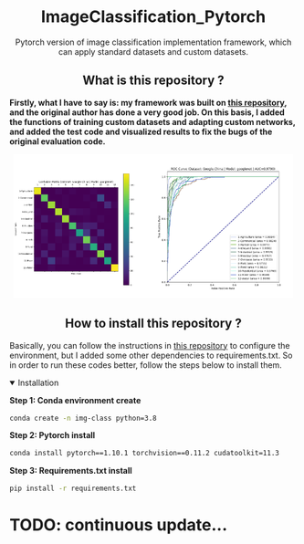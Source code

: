 # <div align="center">ImageClassification_Pytorch</div>
<div align="center">Pytorch version of image classification implementation framework, which can apply standard datasets and custom datasets.</div>

## <div align="center">What is this repository ?</div>

**Firstly, what I have to say is: 
my framework was built on [this repository](https://github.com/hysts/pytorch_image_classification), 
and the original author has done a very good job. 
On this basis, I added the functions of training custom datasets and adapting custom networks, 
and added the test code and visualized results to fix the bugs of the original evaluation code.**

<center class = "half">
<img src = figures/confusion_matrix.png  width = 47.05% ><img src = figures/roc_curve.png  width = 50% >
</center>

## <div align="center">How to install this repository ?</div>

Basically, you can follow the instructions in [this repository](https://github.com/hysts/pytorch_image_classification) 
to configure the environment, 
but I added some other dependencies to requirements.txt. 
So in order to run these codes better, follow the steps below to install them.

<details open>
<summary>Installation</summary>

**Step 1: Conda environment create**

```bash
conda create -n img-class python=3.8
```

**Step 2: Pytorch install**

```bash
conda install pytorch==1.10.1 torchvision==0.11.2 cudatoolkit=11.3
```

**Step 3: Requirements.txt install**

```bash
pip install -r requirements.txt
```

</details>

# TODO: continuous update...
